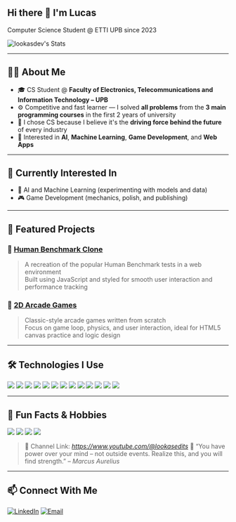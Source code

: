 ## Hi there 👋 I'm Lucas
Computer Science Student @ ETTI UPB since 2023  

![lookasdev's Stats](https://github-readme-stats.vercel.app/api?username=lookasdev&theme=vue-dark&show_icons=true&hide_border=true&count_private=true)

---

## 👨‍💻 About Me

- 🎓 CS Student @ **Faculty of Electronics, Telecommunications and Information Technology – UPB**
- ⚙️ Competitive and fast learner — I solved **all problems** from the **3 main programming courses** in the first 2 years of university
- 🧠 I chose CS because I believe it's the **driving force behind the future** of every industry
- 💪 Interested in **AI**, **Machine Learning**, **Game Development**, and **Web Apps**

---

## 🌱 Currently Interested In

- 🤖 AI and Machine Learning (experimenting with models and data)
- 🎮 Game Development (mechanics, polish, and publishing)

---

## 🧩 Featured Projects

### 🧠 [Human Benchmark Clone](https://github.com/lookasdev/human-benchmark)
> A recreation of the popular Human Benchmark tests in a web environment  
Built using JavaScript and styled for smooth user interaction and performance tracking

### 👾 [2D Arcade Games](https://github.com/lookasdev/arcade-games)
> Classic-style arcade games written from scratch  
Focus on game loop, physics, and user interaction, ideal for HTML5 canvas practice and logic design

---

## 🛠 Technologies I Use

<p align="left">
  <img src="https://img.shields.io/badge/C-00599C?style=for-the-badge&logo=c&logoColor=white" />
  <img src="https://img.shields.io/badge/C++-00599C?style=for-the-badge&logo=cplusplus&logoColor=white" />
  <img src="https://img.shields.io/badge/Python-3776AB?style=for-the-badge&logo=python&logoColor=white" />
  <img src="https://img.shields.io/badge/HTML5-E34F26?style=for-the-badge&logo=html5&logoColor=white" />
  <img src="https://img.shields.io/badge/CSS3-1572B6?style=for-the-badge&logo=css3&logoColor=white" />
  <img src="https://img.shields.io/badge/JavaScript-F7DF1E?style=for-the-badge&logo=javascript&logoColor=black" />
  <img src="https://img.shields.io/badge/MySQL-4479A1?style=for-the-badge&logo=mysql&logoColor=white" />
  <img src="https://img.shields.io/badge/MongoDB-47A248?style=for-the-badge&logo=mongodb&logoColor=white" />
  <img src="https://img.shields.io/badge/MATLAB-0076A8?style=for-the-badge&logo=mathworks&logoColor=white" />
  <img src="https://img.shields.io/badge/SystemVerilog-FF5B00?style=for-the-badge&logo=verilog&logoColor=white" />
  <img src="https://img.shields.io/badge/Assembly-6E4C13?style=for-the-badge&logo=gnuassembly&logoColor=white" />
  <img src="https://img.shields.io/badge/Arduino-00979D?style=for-the-badge&logo=arduino&logoColor=white" />
  <img src="https://img.shields.io/badge/Vivado-F78C40?style=for-the-badge&logo=xilinx&logoColor=white" />
</p>

---

## 🎯 Fun Facts & Hobbies

<p align="left">
  <img src="https://img.shields.io/badge/-AutoHotkey-334455?style=for-the-badge&logo=windows&logoColor=white" />
  <img src="https://img.shields.io/badge/-Chess-000000?style=for-the-badge&logo=lichess&logoColor=white" />
  <img src="https://img.shields.io/badge/-Video%20Editing-FF0000?style=for-the-badge&logo=youtube&logoColor=white" />
  <img src="https://img.shields.io/badge/-Volleyball-FAB131?style=for-the-badge&logo=volleyball&logoColor=white" />
</p>

> 🎥 Channel Link: *https://www.youtube.com/@lookasedits*
> 🧠 “You have power over your mind – not outside events. Realize this, and you will find strength.” – *Marcus Aurelius*

---

## 📫 Connect With Me

[![LinkedIn](https://img.shields.io/badge/-LinkedIn-0A66C2?style=for-the-badge&logo=linkedin&logoColor=white)](https://www.linkedin.com/in/lucas-negrea)
[![Email](https://img.shields.io/badge/-Email-D14836?style=for-the-badge&logo=gmail&logoColor=white)](mailto:lucas.negrea@gmail.com)
